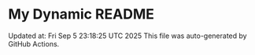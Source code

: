 # My Dynamic README
Updated at: Fri Sep  5 23:18:25 UTC 2025
This file was auto-generated by GitHub Actions.
